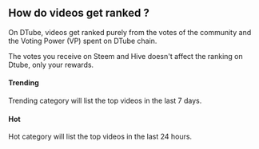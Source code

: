 ## How do videos get ranked ?
On DTube, videos get ranked purely from the votes of the community and the Voting Power (VP) spent on DTube chain.

The votes you receive on Steem and Hive doesn't affect the ranking on Dtube, only your rewards.

#### Trending
Trending category will list the top videos in the last 7 days.

#### Hot
Hot category will list the top videos in the last 24 hours.
